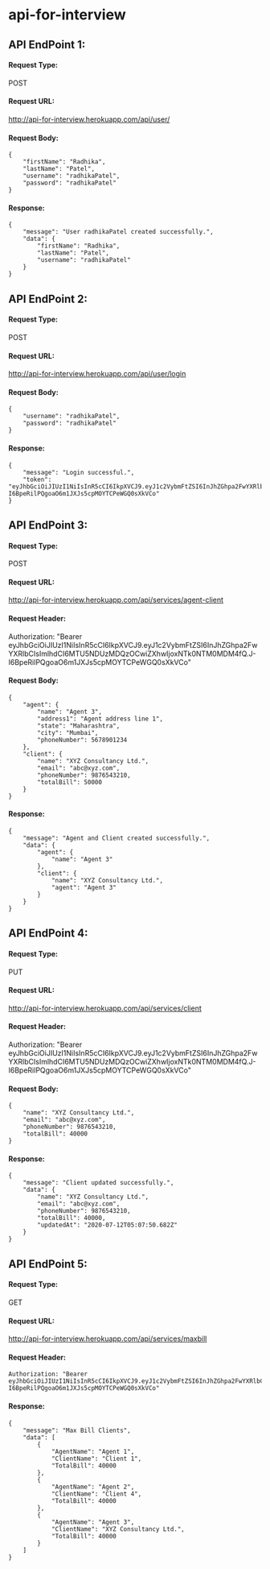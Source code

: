 # api-for-interview

## API EndPoint 1:
#### Request Type:
POST
#### Request URL:
http://api-for-interview.herokuapp.com/api/user/
#### Request Body: 
```
{
    "firstName": "Radhika",
    "lastName": "Patel",
    "username": "radhikaPatel",
    "password": "radhikaPatel"
}
```
#### Response:
```
{
    "message": "User radhikaPatel created successfully.",
    "data": {
        "firstName": "Radhika",
        "lastName": "Patel",
        "username": "radhikaPatel"
    }
}
```

## API EndPoint 2:
#### Request Type:
POST
#### Request URL:
http://api-for-interview.herokuapp.com/api/user/login
#### Request Body: 
```
{
    "username": "radhikaPatel",
    "password": "radhikaPatel"
}
```
#### Response:
```
{
    "message": "Login successful.",
    "token": "eyJhbGciOiJIUzI1NiIsInR5cCI6IkpXVCJ9.eyJ1c2VybmFtZSI6InJhZGhpa2FwYXRlbCIsImlhdCI6MTU5NDUzMDQzOCwiZXhwIjoxNTk0NTM0MDM4fQ.J-I6BpeRilPQgoaO6m1JXJs5cpMOYTCPeWGQ0sXkVCo"
}
```

## API EndPoint 3:
#### Request Type:
POST
#### Request URL:
http://api-for-interview.herokuapp.com/api/services/agent-client
#### Request Header:
Authorization: "Bearer eyJhbGciOiJIUzI1NiIsInR5cCI6IkpXVCJ9.eyJ1c2VybmFtZSI6InJhZGhpa2FwYXRlbCIsImlhdCI6MTU5NDUzMDQzOCwiZXhwIjoxNTk0NTM0MDM4fQ.J-I6BpeRilPQgoaO6m1JXJs5cpMOYTCPeWGQ0sXkVCo"
#### Request Body:
```
{
    "agent": {
        "name": "Agent 3",
        "address1": "Agent address line 1",
        "state": "Maharashtra",
        "city": "Mumbai",
        "phoneNumber": 5678901234
    },
    "client": {
        "name": "XYZ Consultancy Ltd.",
        "email": "abc@xyz.com",
        "phoneNumber": 9876543210,
        "totalBill": 50000
    }
}
```
#### Response:
```
{
    "message": "Agent and Client created successfully.",
    "data": {
        "agent": {
            "name": "Agent 3"
        },
        "client": {
            "name": "XYZ Consultancy Ltd.",
            "agent": "Agent 3"
        }
    }
}
```

## API EndPoint 4:
#### Request Type:
PUT
#### Request URL:
http://api-for-interview.herokuapp.com/api/services/client
#### Request Header:
Authorization: "Bearer eyJhbGciOiJIUzI1NiIsInR5cCI6IkpXVCJ9.eyJ1c2VybmFtZSI6InJhZGhpa2FwYXRlbCIsImlhdCI6MTU5NDUzMDQzOCwiZXhwIjoxNTk0NTM0MDM4fQ.J-I6BpeRilPQgoaO6m1JXJs5cpMOYTCPeWGQ0sXkVCo"
#### Request Body:
```
{
    "name": "XYZ Consultancy Ltd.",
    "email": "abc@xyz.com",
    "phoneNumber": 9876543210,
    "totalBill": 40000
}
```
#### Response:
```
{
    "message": "Client updated successfully.",
    "data": {
        "name": "XYZ Consultancy Ltd.",
        "email": "abc@xyz.com",
        "phoneNumber": 9876543210,
        "totalBill": 40000,
        "updatedAt": "2020-07-12T05:07:50.682Z"
    }
}
```

## API EndPoint 5:
#### Request Type:
GET
#### Request URL:
http://api-for-interview.herokuapp.com/api/services/maxbill
#### Request Header:
```
Authorization: "Bearer eyJhbGciOiJIUzI1NiIsInR5cCI6IkpXVCJ9.eyJ1c2VybmFtZSI6InJhZGhpa2FwYXRlbCIsImlhdCI6MTU5NDUzMDQzOCwiZXhwIjoxNTk0NTM0MDM4fQ.J-I6BpeRilPQgoaO6m1JXJs5cpMOYTCPeWGQ0sXkVCo"
```
#### Response:
```
{
    "message": "Max Bill Clients",
    "data": [
        {
            "AgentName": "Agent 1",
            "ClientName": "Client 1",
            "TotalBill": 40000
        },
        {
            "AgentName": "Agent 2",
            "ClientName": "Client 4",
            "TotalBill": 40000
        },
        {
            "AgentName": "Agent 3",
            "ClientName": "XYZ Consultancy Ltd.",
            "TotalBill": 40000
        }
    ]
}
```
